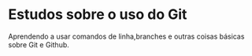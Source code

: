 # Estudos sobre o uso do Git

Aprendendo a usar comandos de linha,branches e outras coisas básicas sobre Git e Github.
